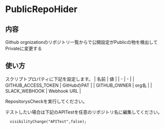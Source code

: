 # PublicRepoHider

## 内容
Github orgnizationのリポジトリ一覧からで公開設定がPublicの物を検出してPrivateに変更する

## 使い方
スクリプトプロパティに下記を設定します。
| 名前 | 値 |
| - | - |
| GITHUB_ACCESS_TOKEN | GitHubのPAT |
| GITHUB_OWNER | org名 |
| SLACK_WEBHOOK | Webhook URL |

RepositorysCheckを実行してください。

テストしたい場合は下記のAPITestを任意のリポジトリ名に編集してください。

`  visibilityChange("APITest",false);`
